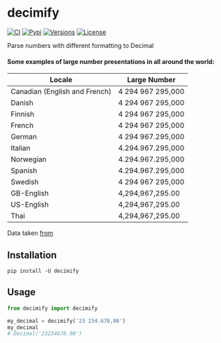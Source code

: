 # decimify

[![CI](https://github.com/zahidkizmaz/decimify/workflows/CI/badge.svg?event=push)](https://github.com/zahidkizmaz/decimify/actions?query=event%3Apush+branch%3Amain+workflow%3ACI)
[![Pypi](https://img.shields.io/pypi/v/decimify.svg)](https://pypi.python.org/pypi/decimify)
[![Versions](https://img.shields.io/pypi/pyversions/decimify.svg)](https://github.com/zahidkizmaz/decimify)
[![License](https://img.shields.io/github/license/zahidkizmaz/decimify.svg)](https://github.com/zahidkizmaz/decimify/blob/main/LICENSE)

Parse numbers with different formatting to Decimal

#### Some examples of large number presentations in all around the world:

| Locale                        | Large Number      |
| ----------------------------- | ----------------- |
| Canadian (English and French) | 4 294 967 295,000 |
| Danish                        | 4 294 967 295,000 |
| Finnish                       | 4 294 967 295,000 |
| French                        | 4 294 967 295,000 |
| German                        | 4 294 967.295,000 |
| Italian                       | 4.294.967.295,000 |
| Norwegian                     | 4.294.967.295,000 |
| Spanish                       | 4.294.967.295,000 |
| Swedish                       | 4 294 967 295,000 |
| GB-English                    | 4,294,967,295.00  |
| US-English                    | 4,294,967,295.00  |
| Thai                          | 4,294,967,295.00  |

Data taken [from](https://docs.oracle.com/cd/E19455-01/806-0169/overview-9/index.html)

## Installation

```shell
pip install -U decimify
```

## Usage

```python
from decimify import decimify

my_decimal = decimify('23 234.678,00')
my_decimal
# Decimal('23234678.00')
```
